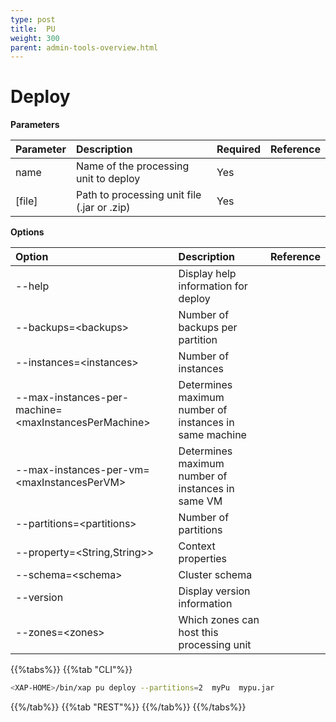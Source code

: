 ```yaml
---
type: post
title:  PU
weight: 300
parent: admin-tools-overview.html
---
```

 
 
# Deploy

**Parameters**
 
|  Parameter  |  Description    | Required | Reference |
|:-----|:-----|:----------------------------|:---------|
| name   | Name of the processing unit to deploy   | Yes | | 
| \[file\] | Path to processing unit file (.jar or .zip) |Yes  | |
 
 
**Options**
 
|  Option  |  Description    |  Reference |
|:-----|:-----|:----------------------------|
| --help    |  Display help information for deploy    |  |
| --backups=\<backups\>   |  Number of backups per partition   |  |
| --instances=\<instances\>   | Number of instances|  |
| --max-instances-per-machine=\<maxInstancesPerMachine\>| Determines maximum number of instances in same machine |  |
| --max-instances-per-vm=\<maxInstancesPerVM\>   |Determines maximum number of instances in same VM |  |
| --partitions=\<partitions\>   | Number of partitions|  |
| --property=\<String,String>\>   | Context properties|  |
| --schema=\<schema\> | Cluster schema ||
| --version  |Display version information | | 
| --zones=\<zones\> |Which zones can host this processing unit| |

 
{{%tabs%}}
{{%tab "CLI"%}}
```bash
<XAP-HOME>/bin/xap pu deploy --partitions=2  myPu  mypu.jar
```
{{%/tab%}}
{{%tab "REST"%}}
{{%/tab%}}
{{%/tabs%}}
 
 